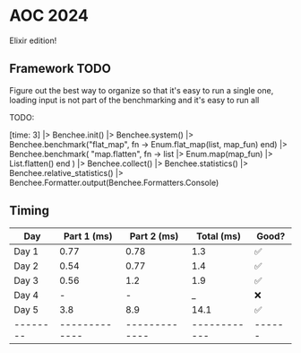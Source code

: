 # AOC 2024

Elixir edition!

## Framework TODO

Figure out the best way to organize so that it's easy to run a single one, loading input is not part of the benchmarking and it's easy to run all

TODO:

[time: 3]
|> Benchee.init()
|> Benchee.system()
|> Benchee.benchmark("flat_map", fn -> Enum.flat_map(list, map_fun) end)
|> Benchee.benchmark(
  "map.flatten",
  fn -> list |> Enum.map(map_fun) |> List.flatten() end
)
|> Benchee.collect()
|> Benchee.statistics()
|> Benchee.relative_statistics()
|> Benchee.Formatter.output(Benchee.Formatters.Console)

## Timing

| Day    | Part 1 (ms) | Part 2 (ms) | Total (ms) |Good? |
|--------|-------------|-------------|------------|------|
| Day 1  | 0.77        | 0.78        | 1.3        |✅    |
| Day 2  | 0.54        | 0.77        | 1.4        |✅    |
| Day 3  | 0.56        | 1.2         | 1.9        |✅    |
| Day 4  | -           | -           | _          |❌    |
| Day 5  | 3.8         | 8.9         | 14.1       |✅    |
|--------|-------------|-------------|------------|------|
